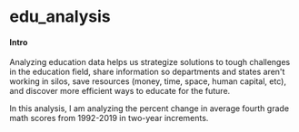 # edu_analysis

#### Intro 

Analyzing education data helps us strategize solutions to tough challenges in the education field, share information so departments and states aren't working in silos, save resources (money, time, space, human capital, etc), and discover more efficient ways to educate for the future.

In this analysis, I am analyzing the percent change in average fourth grade math scores from 1992-2019 in two-year increments. 

